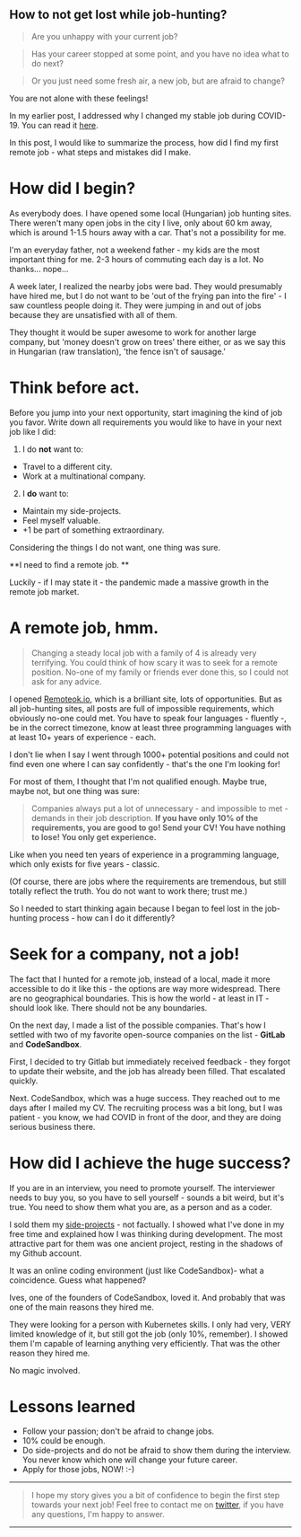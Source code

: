 ## How to not get lost while job-hunting?

> Are you unhappy with your current job?

> Has your career stopped at some point, and you have no idea what to do next?

> Or you just need some fresh air, a new job, but are afraid to change?

You are not alone with these feelings!

In my earlier post, I addressed why I changed my stable job during COVID-19. You can read it [here](https://andrasbacsai.com/why-did-i-leave-my-stable-job-in-the-middle-of-a-pandemic). 

In this post, I would like to summarize the process, how did I find my first remote job - what steps and mistakes did I make.

# How did I begin?
As everybody does. I have opened some local (Hungarian) job hunting sites. There weren't many open jobs in the city I live, only about 60 km away, which is around 1-1.5 hours away with a car. That's not a possibility for me. 

I'm an everyday father, not a weekend father - my kids are the most important thing for me. 2-3 hours of commuting each day is a lot. No thanks... nope...

A week later, I realized the nearby jobs were bad. They would presumably have hired me, but I do not want to be 'out of the frying pan into the fire' - I saw countless people doing it. They were jumping in and out of jobs because they are unsatisfied with all of them. 

They thought it would be super awesome to work for another large company, but 'money doesn't grow on trees' there either, or as we say this in Hungarian (raw translation), 'the fence isn't of sausage.'

# Think before act.
Before you jump into your next opportunity, start imagining the kind of job you favor. Write down all requirements you would like to have in your next job like I did:

1. I do **not** want to:
  - Travel to a different city.
  - Work at a multinational company.

2. I **do** want to:
  - Maintain my side-projects.
  - Feel myself valuable.
  - +1 be part of something extraordinary.

Considering the things I do not want, one thing was sure.

**I need to find a remote job. **

Luckily - if I may state it - the pandemic made a massive growth in the remote job market.

# A remote job, hmm.
 
> Changing a steady local job with a family of 4 is already very terrifying. You could think of how scary it was to seek for a remote position. No-one of my family or friends ever done this, so I could not ask for any advice.

I opened [Remoteok.io](remoteok.io), which is a brilliant site, lots of opportunities. But as all job-hunting sites, all posts are full of impossible requirements, which obviously no-one could met. You have to speak four languages - fluently -, be in the correct timezone, know at least three programming languages with at least 10+ years of experience - each.

I don't lie when I say I went through 1000+ potential positions and could not find even one where I can say confidently - that's the one I'm looking for!

For most of them, I thought that I'm not qualified enough. Maybe true, maybe not, but one thing was sure: 

> Companies always put a lot of unnecessary - and impossible to met - demands in their job description. **If you have only 10% of the requirements, you are good to go! Send your CV! You have nothing to lose! You only get experience.**

Like when you need ten years of experience in a programming language, which only exists for five years - classic.

(Of course, there are jobs where the requirements are tremendous, but still totally reflect the truth. You do not want to work there; trust me.)

So I needed to start thinking again because I began to feel lost in the job-hunting process - how can I do it differently?

# Seek for a company, not a job!
The fact that I hunted for a remote job, instead of a local, made it more accessible to do it like this - the options are way more widespread. There are no geographical boundaries. This is how the world - at least in IT - should look like. There should not be any boundaries.

On the next day, I made a list of the possible companies. That's how I settled with two of my favorite open-source companies on the list - **GitLab** and **CodeSandbox**.

First, I decided to try Gitlab but immediately received feedback - they forgot to update their website, and the job has already been filled. That escalated quickly.

Next. CodeSandbox, which was a huge success. They reached out to me days after I mailed my CV. The recruiting process was a bit long, but I was patient - you know, we had COVID in front of the door, and they are doing serious business there.

# How did I achieve the huge success?

If you are in an interview, you need to promote yourself. The interviewer needs to buy you, so you have to sell yourself - sounds a bit weird, but it's true. You need to show them what you are, as a person and as a coder. 

I sold them my [side-projects](https://andrasbacsai.com/reboot-my-side-project) - not factually. I showed what I've done in my free time and explained how I was thinking during development. The most attractive part for them was one ancient project, resting in the shadows of my Github account. 

It was an online coding environment (just like CodeSandbox)- what a coincidence. Guess what happened? 

Ives, one of the founders of CodeSandbox, loved it. And probably that was one of the main reasons they hired me. 

They were looking for a person with Kubernetes skills. I only had very, VERY limited knowledge of it, but still got the job (only 10%, remember). I showed them I'm capable of learning anything very efficiently. That was the other reason they hired me. 

No magic involved.
 
# Lessons learned

- Follow your passion; don't be afraid to change jobs.
- 10% could be enough.
- Do side-projects and do not be afraid to show them during the interview. You never know which one will change your future career.
- Apply for those jobs, NOW! :-)


---

> I hope my story gives you a bit of confidence to begin the first step towards your next job! Feel free to contact me on  [twitter](https://twitter.com/andrasbacsai), if you have any questions, I'm happy to answer.

---